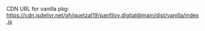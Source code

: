 CDN URL for vanilla pkg: https://cdn.jsdelivr.net/gh/quetzal19/panfilov.digital@main/dist/vanilla/index.js

